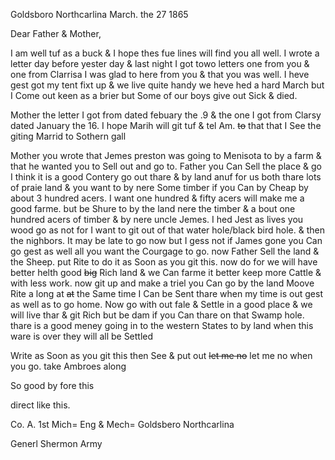 Goldsboro Northcarlina March. the 27 1865

Dear Father & Mother,

I am well tuf as a buck & I hope thes fue lines will find you all well. I wrote a letter day before yester day & last night I got towo letters one from you & one from Clarrisa I was glad to here from you & that you was well. I heve gest got my tent fixt up & we live quite handy  we heve hed a hard March but I Come out keen as a brier but Some of our boys give out Sick & died. 

Mother the letter I got from dated febuary the .9 & the one I got from Clarsy dated January the 16. I hope Marih will git tuf & tel Am. ~~to~~ that that I See the giting Marrid to Sothern gall 

Mother you wrote that Jemes preston was going to Menisota to by a farm & that he wanted you to Sell out and go to. Father you Can Sell the place & go I think it is a good Contery go out thare & by land anuf for us both thare lots of praie land & you want to by nere Some timber if you Can by Cheap by about 3 hundred acers. I want one hundred & fifty acers will make me a good farme. but be Shure to by the land nere the timber & a bout one hundred acers of timber & by nere uncle Jemes. I hed Jest as lives you wood go as not for I want to git out of that water hole/black bird hole. & then the nighbors. It may be late to go now but I gess not if James gone you Can go gest as well  all you want the Courgage to go. now Father Sell the land & the Sheep.  put Rite to do it as Soon as you git this. now do for we will have better helth good ~~big~~ Rich land & we Can farme it better keep more Cattle & with less work. now git up and make a triel you Can go by the land Moove Rite a long at ~~at~~ the Same time  I Can be Sent thare when my time is out gest as well as to go home. Now go with out fale & Settle in a good place & we will live thar & git Rich but be dam if you Can thare on that Swamp hole. thare is a good meney going in to the western States to by land when this ware is over they will all be Settled  

Write as Soon as you git this then See & put out ~~let me no~~ let me no when you go. take Ambroes along 

So good by fore this

direct like this.

Co. A. 1st Mich= Eng & Mech= Goldsbero Northcarlina 

Generl Shermon Army